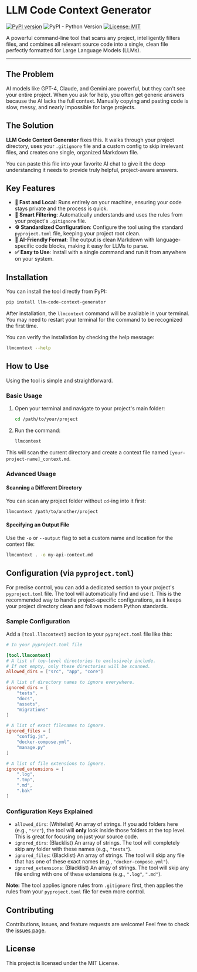 # LLM Code Context Generator

[![PyPI version](https://badge.fury.io/py/llm-code-context-generator.svg)](https://badge.fury.io/py/llm-code-context-generator)
![PyPI - Python Version](https://img.shields.io/pypi/pyversions/llm-code-context-generator)
[![License: MIT](https://img.shields.io/github/license/masoudkaarimi/llm-code-context-generator.svg)](https://opensource.org/licenses/MIT)

A powerful command-line tool that scans any project, intelligently filters files, and combines all relevant source code into a single, clean file perfectly formatted for Large Language Models (LLMs).

---

## The Problem

AI models like GPT-4, Claude, and Gemini are powerful, but they can't see your entire project. When you ask for help, you often get generic answers because the AI lacks the full context. Manually copying and pasting code is slow, messy, and nearly impossible for large projects.

## The Solution

**LLM Code Context Generator** fixes this. It walks through your project directory, uses your `.gitignore` file and a custom config to skip irrelevant files, and creates one single, organized Markdown file.

You can paste this file into your favorite AI chat to give it the deep understanding it needs to provide truly helpful, project-aware answers.

## Key Features

-   **🚀 Fast and Local**: Runs entirely on your machine, ensuring your code stays private and the process is quick.
-   **🧠 Smart Filtering**: Automatically understands and uses the rules from your project's `.gitignore` file.
-   **⚙️ Standardized Configuration**: Configure the tool using the standard `pyproject.toml` file, keeping your project root clean.
-   **🤖 AI-Friendly Format**: The output is clean Markdown with language-specific code blocks, making it easy for LLMs to parse.
-   **✅ Easy to Use**: Install with a single command and run it from anywhere on your system.

## Installation

You can install the tool directly from PyPI:

```bash
pip install llm-code-context-generator
```

After installation, the `llmcontext` command will be available in your terminal. You may need to restart your terminal for the command to be recognized the first time.

You can verify the installation by checking the help message:
```bash
llmcontext --help
```

## How to Use

Using the tool is simple and straightforward.

### Basic Usage

1.  Open your terminal and navigate to your project's main folder:
    ```bash
    cd /path/to/your/project
    ```
2.  Run the command:
    ```bash
    llmcontext
    ```

This will scan the current directory and create a context file named `[your-project-name]_context.md`.

### Advanced Usage

#### Scanning a Different Directory

You can scan any project folder without `cd`-ing into it first:
```bash
llmcontext /path/to/another/project
```

#### Specifying an Output File

Use the `-o` or `--output` flag to set a custom name and location for the context file:
```bash
llmcontext . -o my-api-context.md
```

## Configuration (via `pyproject.toml`)

For precise control, you can add a dedicated section to your project's `pyproject.toml` file. The tool will automatically find and use it. This is the recommended way to handle project-specific configurations, as it keeps your project directory clean and follows modern Python standards.

### Sample Configuration

Add a `[tool.llmcontext]` section to your `pyproject.toml` file like this:

```toml
# In your pyproject.toml file

[tool.llmcontext]
# A list of top-level directories to exclusively include.
# If not empty, only these directories will be scanned.
allowed_dirs = ["src", "app", "core"]

# A list of directory names to ignore everywhere.
ignored_dirs = [
    "tests",
    "docs",
    "assets",
    "migrations"
]

# A list of exact filenames to ignore.
ignored_files = [
    "config.js",
    "docker-compose.yml",
    "manage.py"
]

# A list of file extensions to ignore.
ignored_extensions = [
    ".log",
    ".tmp",
    ".md",
    ".bak"
]
```

### Configuration Keys Explained

-   `allowed_dirs`: (Whitelist) An array of strings. If you add folders here (e.g., `"src"`), the tool will **only** look inside those folders at the top level. This is great for focusing on just your source code.
-   `ignored_dirs`: (Blacklist) An array of strings. The tool will completely skip any folder with these names (e.g., `"tests"`).
-   `ignored_files`: (Blacklist) An array of strings. The tool will skip any file that has one of these exact names (e.g., `"docker-compose.yml"`).
-   `ignored_extensions`: (Blacklist) An array of strings. The tool will skip any file ending with one of these extensions (e.g., `".log"`, `".md"`).

**Note:** The tool applies ignore rules from `.gitignore` first, then applies the rules from your `pyproject.toml` file for even more control.

## Contributing

Contributions, issues, and feature requests are welcome! Feel free to check the [issues page](https://github.com/masoudkaarimi/llm-code-context-generator/issues).

## License

This project is licensed under the MIT License.